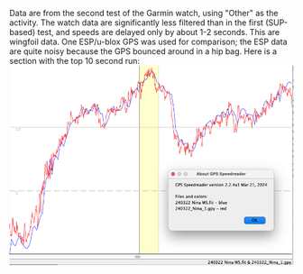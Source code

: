 Data are from the second test of the Garmin watch, using "Other" as the activity. The watch data are significantly less filtered
than in the first (SUP-based) test, and speeds are delayed only by about 1-2 seconds. This are wingfoil data. One ESP/u-blox GPS was used for comparison; the ESP
data are quite noisy because the GPS bounced around in a hip bag. Here is a section with the top 10 second run:
![speed graph](240322_top10sec.png)
